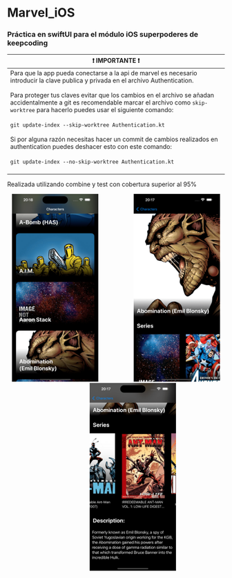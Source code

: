 # Marvel_iOS
### Práctica en swiftUI para el módulo iOS superpoderes de keepcoding

| :exclamation:  IMPORTANTE :exclamation: |
|-----------------------------------------|
| Para que la app pueda conectarse a la api de marvel es necesario introducir la clave publica y privada en el archivo Authentication.<br><br>Para proteger tus claves evitar que los cambios en el archivo se añadan accidentalmente a git es recomendable marcar el archivo como `skip-worktree` para hacerlo puedes usar el siguiente comando:<br><br>`git update-index --skip-worktree Authentication.kt`<br><br> Si por alguna razón necesitas hacer un commit de cambios realizados en authentication puedes deshacer esto con este comando:<br><br>`git update-index --no-skip-worktree Authentication.kt`<br><br>|

Realizada utilizando combine y test con cobertura superior al 95%


<p align="center">
  <img src="/preview_images/ios_sp1.png" width="200" />
  &nbsp;&nbsp;&nbsp;&nbsp;&nbsp;&nbsp;&nbsp;&nbsp;&nbsp;
  &nbsp;&nbsp;&nbsp;&nbsp;&nbsp;&nbsp;&nbsp;&nbsp;&nbsp;
  <img src="/preview_images/ios_sp2.png" width="200" />&nbsp;&nbsp;&nbsp;&nbsp;&nbsp;&nbsp;&nbsp;&nbsp;&nbsp;
  &nbsp;&nbsp;&nbsp;&nbsp;&nbsp;&nbsp;&nbsp;&nbsp;&nbsp;
  <img src="/preview_images/ios_sp3.png" width="200" /> 
</p>
